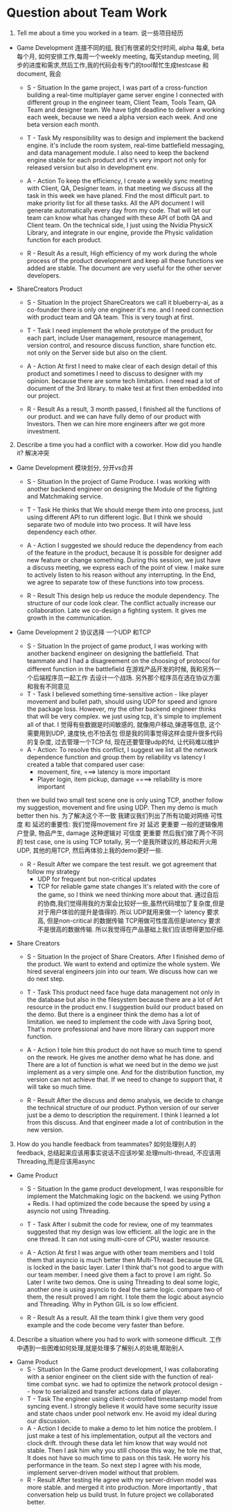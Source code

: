 # Question about Team Work

1. Tell me about a time you worked in a team.  说一些项目经历

* Game Development 连接不同的组, 我们有很紧的交付时间, alpha 每桌, beta每个月, 如何安排工作,每周一个weekly meeting, 每天standup meeting, 同步的进度和需求,然后工作,我的代码会有专门的tool帮忙生成testcase 和document, 我会

    * S - Situation
    In the game project, I was part of a cross-function building a real-time multiplayer game server engine
    I connected with different group in the engineer team, Client Team, Tools Team, QA Team and designer team. We have tight deadline to deliver a working each week, because we need a alpha version each week. And one beta version each month.

    * T - Task
    My responsibility was to design and implement the backend engine. it's include the room system, real-time battlefield messaging, and data management module. I also need to keep the backend engine stable for each product and it's very import not only for released version but also in development env.

    * A - Action
    To keep the efficiency, I create a weekly sync meeting with Client, QA, Designer team. in that meeting we discuss all the task in this week we have planed. Find the most difficult part. to make priority list for all these tasks. All the API document I will generate automatically every day from my code. That will let our team can know what has changed with these API of both QA and Client team.
    On the technical side, I just using the Nvidia PhysicX Library, and integrate in our engine, provide the Physic validation function for each product.

    * R - Result
    As a result, High efficiency of my work during the whole process of the product development and keep all these functions we added are stable. The document are very useful for the other server developers.

* ShareCreators Product

    * S - Situation
    In the project ShareCreators we call it blueberry-ai, as a co-founder there is only one engineer it's me. and I need connection with product team and QA team. This is very tough at first.

    * T - Task
    I need implement the whole prototype of the product for each part, include User management, resource management, version control, and resource discuss function, share function etc. not only on the Server side but also on the client.

    * A - Action
    At first I need to make clear of each design detail of this product and sometimes I need to discuss to designer with my opinion. because there are some tech limitation. I need read a lot of document of the 3rd library. to make test at first then embedded into our project.

    * R - Result
    As a result, 3 month passed, I finished all the functions of our product. and we can have fully demo of our product with Investors. Then we can hire more engineers after we got more investment.

2. Describe a time you had a conflict with a coworker. How did you handle it? 解决冲突

* Game Development 模块划分, 分开vs合并
    * S - Situation
    In the project of Game Produce. I was working with another backend engineer on designing the Module of the fighting and Matchmaking service.

    * T - Task
    He thinks that We should merge them into one process, just using different API to run different logic. But I think we should separate two of module into two process. It will have less dependency each other.

    * A - Action
    I suggested we should reduce the dependency from each of the feature in the product, because It is possible for designer add new feature or change something.
    During this session, we just have a discuss meeting, we express each of the point of view. I make sure to actively listen to his reason without any interrupting. In the End, we agree to separate tow of these functions into tow process.

    * R - Result
    This design help us reduce the module dependency. The structure of our code look clear. The conflict actually increase our collaboration. Late we co-design a fighting system. It gives me growth in the communication.

* Game Development 2 协议选择 一个UDP 和TCP
    * S - Situation
    In the project of game product, I was working with another backend engineer on designing the battlefield. That teammate and I had a disagreement on the choosing of  protocol for different function in the battlefield
    在游戏产品开发的时候, 我和另外一个后端程序员一起工作 去设计一个战场. 另外那个程序员在选在协议方面和我有不同意见
    * T - Task
    I believed something time-sensitive action - like player movement and bullet path, should using UDP for speed and ignore the package loss.
    However, my the other backend engineer thinks that will be very complex. we just using tcp, it's simple to implement all of that.
    I 觉得有些数据是时间敏感的, 就像用户移动,弹道等信息, 这个需要用到UDP, 速度快,也不怕丢包
    但是我的同事觉得这样会提升很多代码的复杂度, 过去管理一个TCP fd, 现在还要管理udp的fd, 让代码难以维护
    * A - Action:
    To resolve this conflict, I suggest we list all the network dependence function and group them by reliability vs latency
    I created a table that compared user case:
        * movement, fire, ===> latency is more important
        * Player login, item pickup, damage  ====> reliability is more important

    then we build two small test scene one is only using TCP, another follow my suggestion, movement and fire using UDP. Then my demo is much better then his.
    为了解决这个不一致 我建议我们列出了所有功能对网络 可性度 和 延迟的重要性:
        我们觉得movement fire 对 延迟 更重要
        一般的逻辑像用户登录, 物品产生, damage 这种逻辑对 可信度 更重要
    然后我们做了两个不同的 test case, one is using TCP totally, 另一个是我所建议的,移动和开火用UDP, 其他的用TCP, 然后再体验上我的demo更好一些.
    * R - Result
    After we compare the test result. we got agreement that follow my strategy
        * UDP for frequent but non-critical updates
        * TCP for reliable game state changes
    It's related with the core of the game, so I think we need thinking more about that.
    通过自后的协商,我们觉得用我的方案会比较好一些,虽然代码增加了复杂度,但是对于用户体验的提升是值得的.
    所以 UDP就用来做一个 latency 要求高, 但是non-critical 的数据传输
    TCP用做可性度高但是latency 要求不是很高的数据传输.
    所以我觉得在产品基础上我们应该想得更加仔细.

* Share Creators

    * S - Situation
    In the project of Share Creators. After I finished demo of the product. We want to extend and optimize the whole system. We hired several engineers join into our team. We discuss how can we do next step.

    * T - Task
    This product need face huge data management not only in the database but also in the filesystem because there are a lot of Art resource in the product env. I suggestion build our product based on the demo. But there is a engineer think the demo has a lot of limitation. we need to implement the code with Java Spring boot, That's more professional and have more library can support more function.

    * A - Action
    I tole him this product do not have so much time to spend on the rework. He gives me another demo what he has done. and There are a lot of function is what we need but in the demo we just implement as a very simple one. And for the distribution function, my version can not achieve that. If we need to change to support that, it will take so much time.

    * R - Result
    After the discuss and demo analysis, we decide to change the technical structure of our product. Python version of our server just be a demo to description the requirement. I think I learned a lot from this discuss. And that engineer made a lot of contribution in the new version.

3. How do you handle feedback from teammates? 如何处理别人的feedback, 总结起来应该用事实说话不应该吵架.处理multi-thread, 不应该用Threading,而是应该用async

* Game Product
    * S - Situation
    In the game product development, I was responsible for implement the Matchmaking logic on the backend. we using Python + Redis. I had optimized the code because the speed by using a asyncio not using Threading.

    * T - Task
    After I submit the code for review, one of my teammates suggested that my design was low efficient. all the logic are in the one thread. It can not using multi-core of CPU, waster resource.
    * A - Action
    At first I was argue with other team members and I told them that asyncio is much better then Multi-Thread. because the GIL is locked in the basic layer. Later I think that's not good to argue with our team member. I need give them a fact to prove I am right.
    So Later I write two demos. One is using Threading to deal some logic, another one is using asyncio to deal the same logic. compare two of them, the result proved I am right.
    I tole them the logic about asyncio and Threading. Why in Python GIL is so low efficient.
    * R - Result
    As a result. All the team think I give them very good example and the code become very faster than before.

4. Describe a situation where you had to work with someone difficult. 工作中遇到一些困难如何处理,就是处理多了解别人的处境,帮助别人

* Game Product
    * S - Situation
    In the Game product development, I was collaborating with a senior engineer on the client side with the function of real-time combat sync. we had to optimize the network protocol design -- how to serialized and transfer actions data of player. 
    * T - Task
    The engineer using client-controlled timestamp model from syncing event. I strongly believe it would have some security issue and state chaos under pool network env. He avoid my ideal during our discussion.  
    * A - Action
    I decide to make a demo to let him notice the problem. I just make a test of his implementation, output all the vectors and clock drift. through these data let him know that way would not stable. Then I ask him why you still choose this way, he tole me that, It does not have so much time to pass on this task. He worry his performance in the team.
    So next step I agree with his mode, implement server-driven model without that problem.
    * R - Result
    After testing He agree with my server-driven model was more stable. and merged it into production. More importantly , that conversation help us build trust. In future project we collaborated better.

    